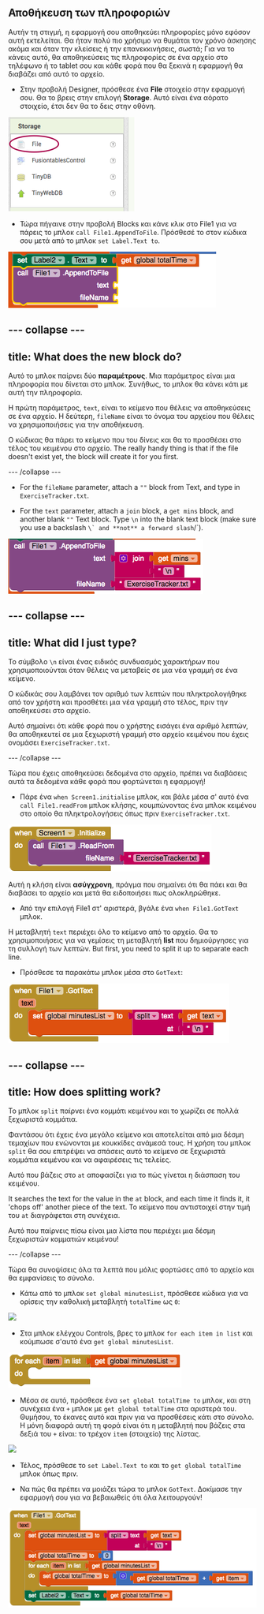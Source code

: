## Αποθήκευση των πληροφοριών

Αυτήν τη στιγμή, η εφαρμογή σου αποθηκεύει πληροφορίες μόνο εφόσον αυτή εκτελείται. Θα ήταν πολύ πιο χρήσιμο να θυμάται τον χρόνο άσκησης ακόμα και όταν την κλείσεις ή την επανεκκινήσεις, σωστά; Για να το κάνεις αυτό, θα αποθηκεύσεις τις πληροφορίες σε ένα αρχείο στο τηλέφωνο ή το tablet σου και κάθε φορά που θα ξεκινά η εφαρμογή θα διαβάζει από αυτό το αρχείο.

+ Στην προβολή Designer, πρόσθεσε ένα **File** στοιχείο στην εφαρμογή σου. Θα το βρεις στην επιλογή **Storage**. Αυτό είναι ένα αόρατο στοιχείο, έτσι δεν θα το δεις στην οθόνη.

![](images/s5StorageFile.png)

+ Τώρα πήγαινε στην προβολή Blocks και κάνε κλικ στο File1 για να πάρεις το μπλοκ `call File1.AppendToFile`. Πρόσθεσέ το στον κώδικα σου μετά από το μπλοκ `set Label.Text to`.

![](images/s5AppendToFile.png)


--- collapse ---
---
title: What does the new block do?
---

Αυτό το μπλοκ παίρνει δύο **παραμέτρους**. Μια παράμετρος είναι μια πληροφορία που δίνεται στο μπλοκ. Συνήθως, το μπλοκ θα κάνει κάτι με αυτή την πληροφορία.

Η πρώτη παράμετρος, `text`, είναι το κείμενο που θέλεις να αποθηκεύσεις σε ένα αρχείο. Η δεύτερη, `fileName` είναι το όνομα του αρχείου που θέλεις να χρησιμοποιήσεις για την αποθήκευση.

Ο κώδικας θα πάρει το κείμενο που του δίνεις και θα το προσθέσει στο τέλος του κειμένου στο αρχείο. The really handy thing is that if the file doesn't exist yet, the block will create it for you first.

--- /collapse ---

+ For the `fileName` parameter, attach a `""` block from Text, and type in `ExerciseTracker.txt`.

+ For the `text` parameter, attach a `join` block, a `get mins` block, and another blank `""` Text block. Type `\n` into the blank text block (make sure you use a backslash ``\` and **not** a forward slash``/`).

![](images/s5JoinMinsNewline.png)

--- collapse ---
---
title: What did I just type?
---

Το σύμβολο `\n` είναι ένας ειδικός συνδυασμός χαρακτήρων που χρησιμοποιούνται όταν θέλεις να μεταβείς σε μια νέα γραμμή σε ένα κείμενο.

Ο κώδικάς σου λαμβάνει τον αριθμό των λεπτών που πληκτρολογήθηκε από τον χρήστη και προσθέτει μια νέα γραμμή στο τέλος, πριν την αποθηκεύσει στο αρχείο.

Αυτό σημαίνει ότι κάθε φορά που ο χρήστης εισάγει ένα αριθμό λεπτών, θα αποθηκευτεί σε μια ξεχωριστή γραμμή στο αρχείο κειμένου που έχεις ονομάσει `ExerciseTracker.txt`.

--- /collapse ---

Τώρα που έχεις αποθηκεύσει δεδομένα στο αρχείο, πρέπει να διαβάσεις αυτά τα δεδομένα κάθε φορά που φορτώνεται η εφαρμογή!

+ Πάρε ένα `when Screen1.initialise` μπλοκ, και βάλε μέσα σ' αυτό ένα `call File1.readFrom` μπλοκ κλήσης, κουμπώνοντας ένα μπλοκ κειμένου στο οποίο θα πληκτρολογήσεις όπως πριν `ExerciseTracker.txt`.

![](images/s5ScreenInit.png)

Αυτή η κλήση είναι **ασύγχρονη**, πράγμα που σημαίνει ότι θα πάει και θα διαβάσει το αρχείο και μετά θα ειδοποιήσει πως ολοκληρώθηκε.

+ Από την επιλογή File1 στ' αριστερά, βγάλε ένα `when File1.GotText` μπλοκ.

Η μεταβλητή `text` περιέχει όλο το κείμενο από το αρχείο. Θα το χρησιμοποιήσεις για να γεμίσεις τη μεταβλητή **list** που δημιούργησες για τη συλλογή των λεπτών. But first, you need to split it up to separate each line.

+ Πρόσθεσε τα παρακάτω μπλοκ μέσα στο `GotText`:

![](images/s5GotTextSplit.png)

--- collapse ---
---
title: How does splitting work?
---

Το μπλοκ `split` παίρνει ένα κομμάτι κειμένου και το χωρίζει σε πολλά ξεχωριστά κομμάτια.

Φαντάσου ότι έχεις ένα μεγάλο κείμενο και αποτελείται από μια δέσμη τεμαχίων που ενώνονται με κουκκίδες ανάμεσά τους. Η χρήση του μπλοκ `split` θα σου επιτρέψει να σπάσεις αυτό το κείμενο σε ξεχωριστά κομμάτια κειμένου και να αφαιρέσεις τις τελείες.

Αυτό που βάζεις στο `at` αποφασίζει για το πώς γίνεται η διάσπαση του κειμένου.

It searches the text for the value in the `at` block, and each time it finds it, it 'chops off' another piece of the text. Το κείμενο που αντιστοιχεί στην τιμή του `at` διαγράφεται στη συνέχεια.

Αυτό που παίρνεις πίσω είναι μια λίστα που περιέχει μια δέσμη ξεχωριστών κομματιών κειμένου!

--- /collapse ---

Τώρα θα συνοψίσεις όλα τα λεπτά που μόλις φορτώσες από το αρχείο και θα εμφανίσεις το σύνολο.

+ Κάτω από το μπλοκ `set global minutesList`, πρόσθεσε κώδικα για να ορίσεις την καθολική μεταβλητή `totalTime` ως `0`:

![](images.s5SetTotalZero.png)

+ Στα μπλοκ ελέγχου Controls, βρες το μπλοκ `for each item in list` και κούμπωσε σ'αυτό ένα `get global minutesList`.

![](images/s5ForEach.png)

+ Μέσα σε αυτό, πρόσθεσε ένα `set global totalTime to` μπλοκ, και στη συνέχεια ένα `+` μπλοκ με `get global totalTime` στα αριστερά του. Θυμήσου, το έκανες αυτό και πριν για να προσθέσεις κάτι στο σύνολο. Η μόνη διαφορά αυτή τη φορά είναι ότι η μεταβλητή που βάζεις στα δεξιά του `+` είναι: το τρέχον `item` (στοιχείο) της λίστας.

![](images.s5ForEachItemIterate.png)

+ Τέλος, πρόσθεσε το `set Label.Text to` και το `get global totalTime` μπλοκ όπως πριν.

+ Να πώς θα πρέπει να μοιάζει τώρα το μπλοκ `GotText`. Δοκίμασε την εφαρμογή σου για να βεβαιωθείς ότι όλα λειτουργούν!

![](images/s5GotTextAll.png)

